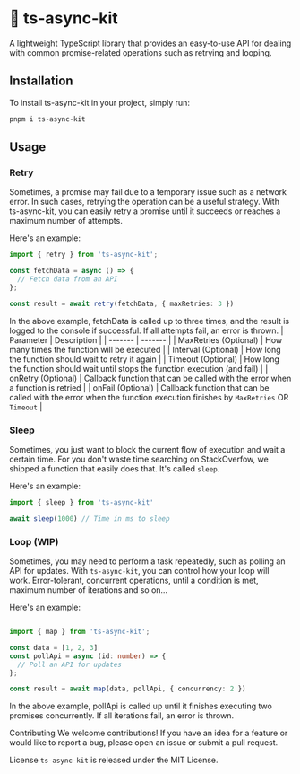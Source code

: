 
# 🚀 ts-async-kit
A lightweight TypeScript library that provides an easy-to-use API for dealing with common promise-related operations such as retrying and looping.

## Installation
To install ts-async-kit in your project, simply run:

```sh
pnpm i ts-async-kit
```

## Usage

### Retry
Sometimes, a promise may fail due to a temporary issue such as a network error. In such cases, retrying the operation can be a useful strategy. With ts-async-kit, you can easily retry a promise until it succeeds or reaches a maximum number of attempts.

Here's an example:

```ts
import { retry } from 'ts-async-kit';

const fetchData = async () => {
  // Fetch data from an API
};

const result = await retry(fetchData, { maxRetries: 3 })
```

In the above example, fetchData is called up to three times, and the result is logged to the console if successful. If all attempts fail, an error is thrown.
| Parameter | Description |
| ------- | ------- |
| MaxRetries (Optional) | How many times the function will be executed |
| Interval (Optional) | How long the function should wait to retry it again |
| Timeout (Optional) | How long the function should wait until stops the function execution (and fail) |
| onRetry (Optional) | Callback function that can be called with the error when a function is retried |
| onFail (Optional) | Callback function that can be called with the error when the function execution finishes by `MaxRetries` OR `Timeout` |

### Sleep
Sometimes, you just want to block the current flow of execution and wait a certain time. For you don't waste time searching
on StackOverfow, we shipped a function that easily does that. It's called `sleep`.

Here's an example:

```ts
import { sleep } from 'ts-async-kit'

await sleep(1000) // Time in ms to sleep
```

### Loop (WIP)
Sometimes, you may need to perform a task repeatedly, such as polling an API for updates. With `ts-async-kit`, you can control how your loop will work. Error-tolerant, concurrent operations, until a condition is met, maximum number of iterations and so on...

Here's an example:

```ts

import { map } from 'ts-async-kit';

const data = [1, 2, 3]
const pollApi = async (id: number) => {
  // Poll an API for updates
};

const result = await map(data, pollApi, { concurrency: 2 })
```
In the above example, pollApi is called up until it finishes executing two promises concurrently. If all iterations fail, an error is thrown.

Contributing
We welcome contributions! If you have an idea for a feature or would like to report a bug, please open an issue or submit a pull request.

License
`ts-async-kit` is released under the MIT License.
